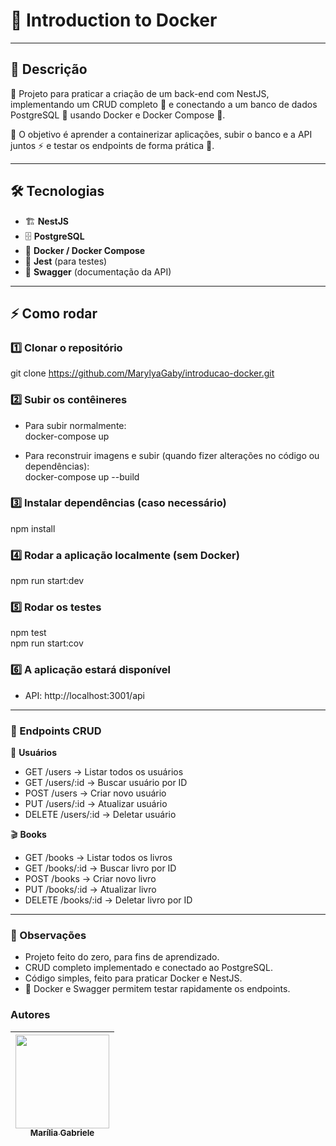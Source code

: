 # 🐳 Introduction to Docker

---

## 📖 Descrição
🔧 Projeto para praticar a criação de um back-end com NestJS, implementando um CRUD completo 📝 e conectando a um banco de dados PostgreSQL 🐘 usando Docker e Docker Compose 🐳.

🎯 O objetivo é aprender a containerizar aplicações, subir o banco e a API juntos ⚡ e testar os endpoints de forma prática 🔎.

---

## 🛠️ Tecnologias
- 🏗️ **NestJS**
- 🗄️ **PostgreSQL**
- 🐳 **Docker / Docker Compose**
- 🧪 **Jest** (para testes)
- 📄 **Swagger** (documentação da API)

---

## ⚡ Como rodar

### 1️⃣ Clonar o repositório
git clone https://github.com/MarylyaGaby/introducao-docker.git

### 2️⃣ Subir os contêineres
- Para subir normalmente:  
docker-compose up

- Para reconstruir imagens e subir (quando fizer alterações no código ou dependências):  
docker-compose up --build

### 3️⃣ Instalar dependências (caso necessário)
npm install

### 4️⃣ Rodar a aplicação localmente (sem Docker)
npm run start:dev

### 5️⃣ Rodar os testes
npm test  
npm run start:cov

### 6️⃣ A aplicação estará disponível
- API: http://localhost:3001/api
---

### 📌 Endpoints CRUD

👥 **Usuários**
- GET /users → Listar todos os usuários  
- GET /users/:id → Buscar usuário por ID  
- POST /users → Criar novo usuário  
- PUT /users/:id → Atualizar usuário  
- DELETE /users/:id → Deletar usuário  

🎬 **Books**
- GET /books → Listar todos os livros
- GET /books/:id → Buscar livro por ID  
- POST /books → Criar novo livro  
- PUT /books/:id → Atualizar livro  
- DELETE /books/:id → Deletar livro por ID 

---

### 📝 Observações
- Projeto feito do zero, para fins de aprendizado.  
- CRUD completo implementado e conectado ao PostgreSQL.  
- Código simples, feito para praticar Docker e NestJS.  
- 🚀 Docker e Swagger permitem testar rapidamente os endpoints.

### Autores
| [<img loading="lazy" widht= 150 height= 150 src="https://avatars.githubusercontent.com/u/206598617?s=400&u=d9adef8619d875edaf2922f53f89632bf4581380&v=4" widht=50><br><sub>Marília Gabriele</sub>](https://github.com/MarylyaGaby) 
| :---: |
